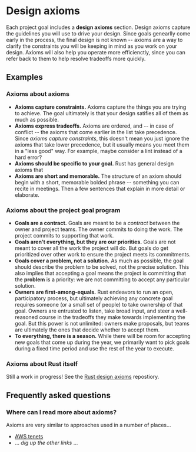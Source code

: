 # Design axioms

Each project goal includes a **design axioms** section. Design axioms capture the guidelines you will use to drive your design. Since goals genearlly come early in the process, the final design is not known -- axioms are a way to clarify the constraints you will be keeping in mind as you work on your design. Axioms will also help you operate more efficienctly, since you can refer back to them to help resolve tradeoffs more quickly.

## Examples

### Axioms about axioms

* **Axioms capture constraints.** Axioms capture the things you are trying to achieve. The goal ultimately is that your design satifies all of them as much as possible.
* **Axioms express tradeoffs.** Axioms are ordered, and -- in case of conflict -- the axioms that come earlier in the list take precedence. Since *axioms capture constraints*, this doesn't mean you just ignore the axioms that take lower precedence, but it usually means you meet them in a "less good" way. For example, maybe consider a lint instead of a hard error?
* **Axioms should be specific to your goal.** Rust has general design axioms that 
* **Axioms are short and memorable.** The structure of an axiom should begin with a short, memorable bolded phrase -- something you can recite in meetings. Then a few sentences that explain in more detail or elaborate.

### Axioms about the project goal program

* **Goals are a contract.** Goals are meant to be a *contract* between the owner and project teams. The owner commits to doing the work. The project commits to supporting that work. 
* **Goals aren't everything, but they are our priorities.** Goals are not meant to cover all the work the project will do. But goals do get prioritized over other work to ensure the project meets its commitments.
* **Goals cover a problem, not a solution.** As much as possible, the goal should describe the problem to be solved, not the precise solution. This also implies that accepting a goal means the project is committing that the **problem** is a priority: we are not committing to accept any particular solution.
* **Owners are first-among-equals.** Rust endeavors to run an open, participatory process, but ultimately achieving any concrete goal requires someone (or a small set of people) to take ownership of that goal. Owners are entrusted to listen, take broad input, and steer a well-reasoned course in the tradeoffs they make towards implementing the goal. But this power is not unlimited: owners make proposals, but teams are ultimately the ones that decide whether to accept them.
* **To everything, there is a season.** While there will be room for accepting new goals that come up during the year, we primarily want to pick goals during a fixed time period and use the rest of the year to execute.

### Axioms about Rust itself

Still a work in progress! See the [Rust design axioms](https://nikomatsakis.github.io/rust-design-axioms) repostiory.

## Frequently asked questions

### Where can I read more about axioms?

Axioms are very similar to approaches used in a number of places...

* [AWS tenets](https://aws.amazon.com/blogs/enterprise-strategy/tenets-supercharging-decision-making/)
* ... *dig up the other links* ...